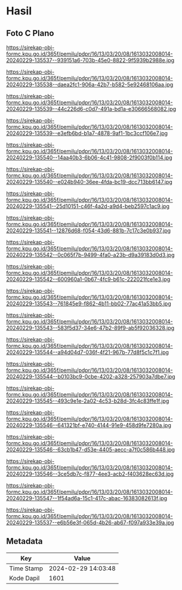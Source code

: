 # Hasil

## Foto C Plano

https://sirekap-obj-formc.kpu.go.id/365f/pemilu/pdpr/16/13/03/20/08/1613032008014-20240229-135537--939151a6-703b-45e0-8822-9f5939b2988e.jpg

https://sirekap-obj-formc.kpu.go.id/365f/pemilu/pdpr/16/13/03/20/08/1613032008014-20240229-135538--daea2fc1-906a-42b7-b582-5e92468106aa.jpg

https://sirekap-obj-formc.kpu.go.id/365f/pemilu/pdpr/16/13/03/20/08/1613032008014-20240229-135539--44c226d6-c0d7-491a-bd1a-e30666568082.jpg

https://sirekap-obj-formc.kpu.go.id/365f/pemilu/pdpr/16/13/03/20/08/1613032008014-20240229-135539--e3efb6bd-b1a7-4878-9af1-1bc3ccf106e7.jpg

https://sirekap-obj-formc.kpu.go.id/365f/pemilu/pdpr/16/13/03/20/08/1613032008014-20240229-135540--14aa40b3-6b06-4c41-9808-2f9003f0b114.jpg

https://sirekap-obj-formc.kpu.go.id/365f/pemilu/pdpr/16/13/03/20/08/1613032008014-20240229-135540--e024b940-36ee-4fda-bc19-dcc713bb6147.jpg

https://sirekap-obj-formc.kpu.go.id/365f/pemilu/pdpr/16/13/03/20/08/1613032008014-20240229-135541--25d10151-c46f-4a2d-a9d4-beb2597c1ac9.jpg

https://sirekap-obj-formc.kpu.go.id/365f/pemilu/pdpr/16/13/03/20/08/1613032008014-20240229-135541--12876d68-f054-43d6-881b-7c17c3e0b937.jpg

https://sirekap-obj-formc.kpu.go.id/365f/pemilu/pdpr/16/13/03/20/08/1613032008014-20240229-135542--0c065f7b-9499-4fa0-a23b-d9a39183d0d3.jpg

https://sirekap-obj-formc.kpu.go.id/365f/pemilu/pdpr/16/13/03/20/08/1613032008014-20240229-135542--600960a1-0b67-4fc9-b61c-222021fce1e3.jpg

https://sirekap-obj-formc.kpu.go.id/365f/pemilu/pdpr/16/13/03/20/08/1613032008014-20240229-135543--761845e9-f862-4b11-bb02-77ac41a53bb5.jpg

https://sirekap-obj-formc.kpu.go.id/365f/pemilu/pdpr/16/13/03/20/08/1613032008014-20240229-135543--583f5d37-34e6-47b2-89f9-ab5f92036328.jpg

https://sirekap-obj-formc.kpu.go.id/365f/pemilu/pdpr/16/13/03/20/08/1613032008014-20240229-135544--a94d04d7-036f-4f21-967b-77d8f5c1c7f1.jpg

https://sirekap-obj-formc.kpu.go.id/365f/pemilu/pdpr/16/13/03/20/08/1613032008014-20240229-135544--b0103bc9-0cbe-4202-a328-257903a7dbe7.jpg

https://sirekap-obj-formc.kpu.go.id/365f/pemilu/pdpr/16/13/03/20/08/1613032008014-20240229-135545--493c9e1e-2a02-4c53-b28d-3fc4c83ffe1f.jpg

https://sirekap-obj-formc.kpu.go.id/365f/pemilu/pdpr/16/13/03/20/08/1613032008014-20240229-135546--641321bf-e740-4144-91e9-458d9fe7280a.jpg

https://sirekap-obj-formc.kpu.go.id/365f/pemilu/pdpr/16/13/03/20/08/1613032008014-20240229-135546--63cb1b47-d53e-4405-aecc-a7f0c586b448.jpg

https://sirekap-obj-formc.kpu.go.id/365f/pemilu/pdpr/16/13/03/20/08/1613032008014-20240229-135546--3ce5db7c-f877-4ee3-acb2-f403628ec63d.jpg

https://sirekap-obj-formc.kpu.go.id/365f/pemilu/pdpr/16/13/03/20/08/1613032008014-20240229-135547--1f54ad6a-15c1-417c-abac-16383082613f.jpg

https://sirekap-obj-formc.kpu.go.id/365f/pemilu/pdpr/16/13/03/20/08/1613032008014-20240229-135537--e6b56e3f-065d-4b26-ab67-f097a933e39a.jpg


## Metadata

| Key        | Value               |
| ---------- | ------------------- |
| Time Stamp | 2024-02-29 14:03:48 |
| Kode Dapil | 1601                |



